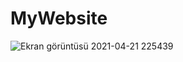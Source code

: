 # MyWebsite

![Ekran görüntüsü 2021-04-21 225439](https://user-images.githubusercontent.com/69681817/115615016-12257a80-a2f7-11eb-9d89-444b7bd241d4.png)
